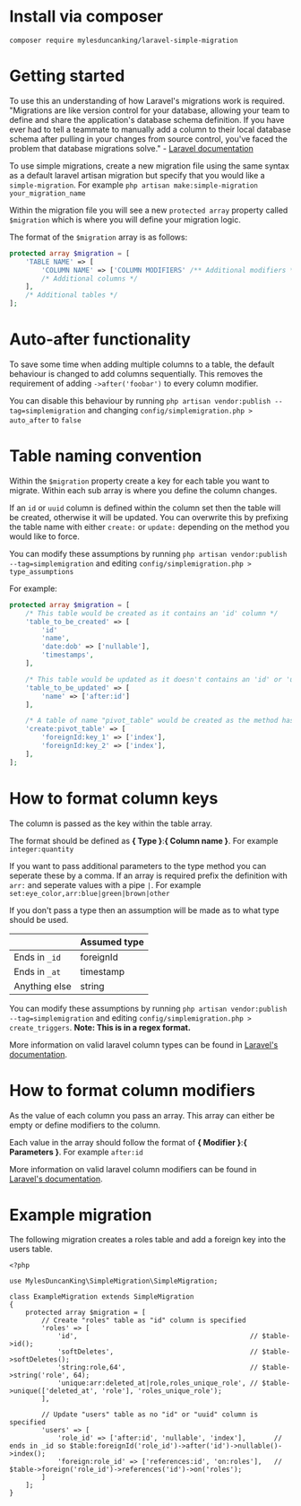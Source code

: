 # Install via composer

`composer require mylesduncanking/laravel-simple-migration`

# Getting started

To use this an understanding of how Laravel's migrations work is required.
"Migrations are like version control for your database, allowing your team to define and share the application's database schema definition. If you have ever had to tell a teammate to manually add a column to their local database schema after pulling in your changes from source control, you've faced the problem that database migrations solve." - [Laravel documentation](https://laravel.com/docs/9.x/migrations)

To use simple migrations, create a new migration file using the same syntax as a default laravel artisan migration but specify that you would like a `simple-migration`. For example `php artisan make:simple-migration your_migration_name`

Within the migration file you will see a new `protected array` property called `$migration` which is where you will define your migration logic.

The format of the `$migration` array is as follows:
```php
protected array $migration = [
    'TABLE NAME' => [
        'COLUMN NAME' => ['COLUMN MODIFIERS' /** Additional modifiers **/],
        /* Additional columns */
    ],
    /* Additional tables */
];
```

# Auto-after functionality

To save some time when adding multiple columns to a table, the default behaviour is changed to add columns sequentially. This removes the requirement of adding `->after('foobar')` to every column modifier.

You can disable this behaviour by running `php artisan vendor:publish --tag=simplemigration` and changing `config/simplemigration.php > auto_after` to `false`


# Table naming convention

Within the `$migration` property create a key for each table you want to migrate. Within each sub array is where you define the column changes.

If an `id` or `uuid` column is defined within the column set then the table will be created, otherwise it will be updated. You can overwrite this by prefixing the table name with either `create:` or `update:` depending on the method you would like to force.

You can modify these assumptions by running `php artisan vendor:publish --tag=simplemigration` and editing `config/simplemigration.php > type_assumptions`

For example:
```php
protected array $migration = [
    /* This table would be created as it contains an 'id' column */
    'table_to_be_created' => [
        'id'
        'name',
        'date:dob' => ['nullable'],
        'timestamps',
    ],

    /* This table would be updated as it doesn't contains an 'id' or 'uuid' column */
    'table_to_be_updated' => [
        'name' => ['after:id']
    ],

    /* A table of name "pivot_table" would be created as the method has been defined */
    'create:pivot_table' => [
        'foreignId:key_1' => ['index'],
        'foreignId:key_2' => ['index'],
    ],
];
```

# How to format column keys

The column is passed as the key within the table array.

The format should be defined as **{ Type }**:**{ Column name }**. For example `integer:quantity`

If you want to pass additional parameters to the type method you can seperate these by a comma. If an array is required prefix the definition with `arr:` and seperate values with a pipe `|`. For example `set:eye_color,arr:blue|green|brown|other`

If you don't pass a type then an assumption will be made as to what type should be used.

|  | Assumed type |
| --- | --- |
| Ends in `_id` | foreignId |
| Ends in `_at` | timestamp |
| Anything else | string |

You can modify these assumptions by running `php artisan vendor:publish --tag=simplemigration` and editing `config/simplemigration.php > create_triggers`. **Note: This is in a regex format.**

More information on valid laravel column types can be found in [Laravel's documentation](https://laravel.com/docs/9.x/migrations#available-column-types).


# How to format column modifiers

As the value of each column you pass an array. This array can either be empty or define modifiers to the column.

Each value in the array should follow the format of **{ Modifier }**:**{ Parameters }**. For example `after:id`

More information on valid laravel column modifiers can be found in [Laravel's documentation](https://laravel.com/docs/9.x/migrations#column-modifiers).


# Example migration

The following migration creates a roles table and add a foreign key into the users table.

```
<?php

use MylesDuncanKing\SimpleMigration\SimpleMigration;

class ExampleMigration extends SimpleMigration
{
    protected array $migration = [
        // Create "roles" table as "id" column is specified
        'roles' => [
            'id',                                           // $table->id();
            'softDeletes',                                  // $table->softDeletes();
            'string:role,64',                               // $table->string('role', 64);
            'unique:arr:deleted_at|role,roles_unique_role', // $table->unique(['deleted_at', 'role'], 'roles_unique_role');
        ],

        // Update "users" table as no "id" or "uuid" column is specified
        'users' => [
            'role_id' => ['after:id', 'nullable', 'index'],       // ends in _id so $table:foreignId('role_id')->after('id')->nullable()->index();
            'foreign:role_id' => ['references:id', 'on:roles'],   // $table->foreign('role_id')->references('id')->on('roles');
        ]
    ];
}
```
